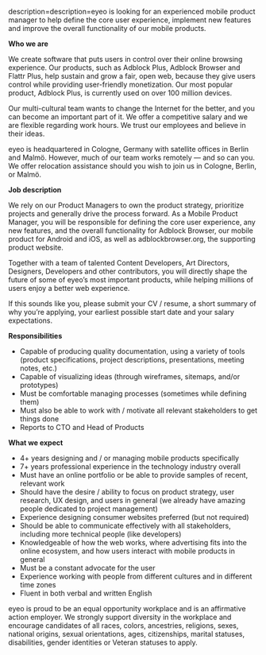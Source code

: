 description=description=eyeo is looking for an experienced mobile product manager to help define the core user experience, implement new features and improve the overall functionality of our mobile products.

<? include jobs/header ?>

**Who we are**

We create software that puts users in control over their online browsing experience. Our products, such as Adblock Plus, Adblock Browser and Flattr Plus, help sustain and grow a fair, open web, because they give users control while providing user-friendly monetization. Our most popular product, Adblock Plus, is currently used on over 100 million devices.

Our multi-cultural team wants to change the Internet for the better, and you can become an important part of it. We offer a competitive salary and we are flexible regarding work hours. We trust our employees and believe in their ideas.

eyeo is headquartered in Cologne, Germany with satellite offices in Berlin and Malmö. However, much of our team works remotely — and so can you. We offer relocation assistance should you wish to join us in Cologne, Berlin, or Malmö.

**Job description**

We rely on our Product Managers to own the product strategy, prioritize projects and generally drive the process forward. As a Mobile Product Manager, you will be responsible for defining the core user experience, any new features, and the overall functionality for Adblock Browser, our mobile product for Android and iOS, as well as adblockbrowser.org, the supporting product website.

Together with a team of talented Content Developers, Art Directors, Designers, Developers and other contributors, you will directly shape the future of some of eyeo’s most important products, while helping millions of users enjoy a better web experience.

If this sounds like you, please submit your CV / resume, a short summary of why you’re applying, your earliest possible start date and your salary expectations.

**Responsibilities**

- Capable of producing quality documentation, using a variety of tools (product specifications, project descriptions, presentations, meeting notes, etc.)
- Capable of visualizing ideas (through wireframes, sitemaps, and/or prototypes)
- Must be comfortable managing processes (sometimes while defining them)
- Must also be able to work with / motivate all relevant stakeholders to get things done
- Reports to CTO and Head of Products

**What we expect**

- 4+ years designing and / or managing mobile products specifically
- 7+ years professional experience in the technology industry overall
- Must have an online portfolio or be able to provide samples of recent, relevant work
- Should have the desire / ability to focus on product strategy, user research, UX design, and users in general (we already have amazing people dedicated to project management)
- Experience designing consumer websites preferred (but not required)
- Should be able to communicate effectively with all stakeholders, including more technical people (like developers)
- Knowledgeable of how the web works, where advertising fits into the online ecosystem, and how users interact with mobile products in general
- Must be a constant advocate for the user
- Experience working with people from different cultures and in different time zones
- Fluent in both verbal and written English

eyeo is proud to be an equal opportunity workplace and is an affirmative action employer. We strongly support diversity in the workplace and encourage candidates of all races, colors, ancestries, religions, sexes, national origins, sexual orientations, ages, citizenships, marital statuses, disabilities, gender identities or Veteran statuses to apply.

<? include jobs/footer ?>
